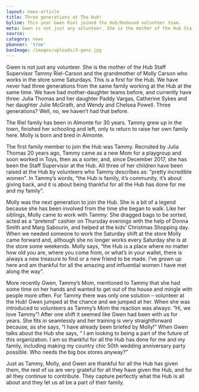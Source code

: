 ```yaml
---
layout: news-article
title: Three generations at The Hub!
byline: This year Gwen Riel joined the Hub/Rebound volunteer team.
meta: Gwen is not just any volunteer. She is the mother of the Hub Staff Supervisor Tammy Riel-Carson and the grandmother of...
source:
category: news
pbanner: 'true'
banImage: /images/uploads/3-gens.jpg
---
```

Gwen is not just any volunteer. She is the mother of the Hub Staff Supervisor Tammy Riel-Carson and the grandmother of Molly Carson who works in the store some Saturdays. This is a first for the Hub. We have never had three generations from the same family working at the Hub at the same time. We have had mother-daughter teams before, and currently have three: Julia Thomas and her daughter Paddy Vargas, Catherine Sykes and her daughter Julie McGrath, and Wendy and Chelsea Powell. Three generations? Well, no, we haven’t had that before.

The Riel family has been in Almonte for 30 years. Tammy grew up in the town, finished her schooling and left, only to return to raise her own family here. Molly is born and bred in Almonte.

The first family member to join the Hub was Tammy. Recruited by Julia Thomas 20 years ago, Tammy came as a new Mom for a playgroup and soon worked in Toys, then as a sorter, and, since December 2017, she has been the Staff Supervisor at the Hub. All three of her children have been raised at the Hub by volunteers who Tammy describes as: “pretty incredible women”. In Tammy’s words, “the Hub is family, it’s community, it’s about giving back, and it is about being thankful for all the Hub has done for me and my family”.

Molly was the next generation to join the Hub. She is a bit of a legend because she has been involved from the time she began to walk. Like her siblings, Molly came to work with Tammy: She dragged bags to be sorted, acted as a “pretend” cashier on Thursday evenings with the help of Donna Smith and Marg Sabourin, and helped at the kids’ Christmas Shopping day. When we needed someone to work the Saturday shift at the store Molly came forward and, although she no longer works every Saturday she is at the store some weekends. Molly says, “the Hub is a place where no matter how old you are, where you come from, or what’s in your wallet, there is always a new treasure to find or a new friend to be made. I’ve grown up here and am thankful for all the amazing and influential women I have met along the way”.

More recently Gwen, Tammy’s Mom, mentioned to Tammy that she had some time on her hands and wanted to get out of the house and mingle with people more often. For Tammy there was only one solution – volunteer at the Hub! Gwen jumped at the chance and we jumped at her. When she was introduced to volunteers as Tammy’s Mom the reaction was always: “Hi, we love Tammy”! After one shift it seemed like Gwen had been with us for years. She fits in seamlessly and her training is very straightforward because, as she says, “I have already been briefed by Molly!” When Gwen talks about the Hub she says, “ I am looking to being a part of the future of this organization. I am so thankful for all the Hub has done for me and my family, including making my country chic 50th wedding anniversary party possible. Who needs the big box stores anyway?”

Just as Tammy, Molly, and Gwen are thankful for all the Hub has given them, the rest of us are very grateful for all they have given the Hub, and for all they continue to contribute. They capture perfectly what the Hub is all about and they let us all be a part of their family.

